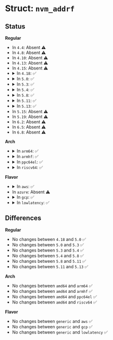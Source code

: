 # Struct: <code>nvm_addrf</code>

## Status
<b>Regular</b>
<ul>
<li>
In <code>4.4</code>: Absent ⚠️
</li>
<li>
In <code>4.8</code>: Absent ⚠️
</li>
<li>
In <code>4.10</code>: Absent ⚠️
</li>
<li>
In <code>4.13</code>: Absent ⚠️
</li>
<li>
In <code>4.15</code>: Absent ⚠️
</li>
<li>
<details>
<summary>In <code>4.18</code>: ✅</summary>

```c
struct nvm_addrf {
    u8 ch_len;
    u8 lun_len;
    u8 chk_len;
    u8 sec_len;
    u8 rsv_len[2];
    u8 ch_offset;
    u8 lun_offset;
    u8 chk_offset;
    u8 sec_offset;
    u8 rsv_off[2];
    u64 ch_mask;
    u64 lun_mask;
    u64 chk_mask;
    u64 sec_mask;
    u64 rsv_mask[2];
};
```
</details>
</li>
<li>
<details>
<summary>In <code>5.0</code>: ✅</summary>

```c
struct nvm_addrf {
    u8 ch_len;
    u8 lun_len;
    u8 chk_len;
    u8 sec_len;
    u8 rsv_len[2];
    u8 ch_offset;
    u8 lun_offset;
    u8 chk_offset;
    u8 sec_offset;
    u8 rsv_off[2];
    u64 ch_mask;
    u64 lun_mask;
    u64 chk_mask;
    u64 sec_mask;
    u64 rsv_mask[2];
};
```
</details>
</li>
<li>
<details>
<summary>In <code>5.3</code>: ✅</summary>

```c
struct nvm_addrf {
    u8 ch_len;
    u8 lun_len;
    u8 chk_len;
    u8 sec_len;
    u8 rsv_len[2];
    u8 ch_offset;
    u8 lun_offset;
    u8 chk_offset;
    u8 sec_offset;
    u8 rsv_off[2];
    u64 ch_mask;
    u64 lun_mask;
    u64 chk_mask;
    u64 sec_mask;
    u64 rsv_mask[2];
};
```
</details>
</li>
<li>
<details>
<summary>In <code>5.4</code>: ✅</summary>

```c
struct nvm_addrf {
    u8 ch_len;
    u8 lun_len;
    u8 chk_len;
    u8 sec_len;
    u8 rsv_len[2];
    u8 ch_offset;
    u8 lun_offset;
    u8 chk_offset;
    u8 sec_offset;
    u8 rsv_off[2];
    u64 ch_mask;
    u64 lun_mask;
    u64 chk_mask;
    u64 sec_mask;
    u64 rsv_mask[2];
};
```
</details>
</li>
<li>
<details>
<summary>In <code>5.8</code>: ✅</summary>

```c
struct nvm_addrf {
    u8 ch_len;
    u8 lun_len;
    u8 chk_len;
    u8 sec_len;
    u8 rsv_len[2];
    u8 ch_offset;
    u8 lun_offset;
    u8 chk_offset;
    u8 sec_offset;
    u8 rsv_off[2];
    u64 ch_mask;
    u64 lun_mask;
    u64 chk_mask;
    u64 sec_mask;
    u64 rsv_mask[2];
};
```
</details>
</li>
<li>
<details>
<summary>In <code>5.11</code>: ✅</summary>

```c
struct nvm_addrf {
    u8 ch_len;
    u8 lun_len;
    u8 chk_len;
    u8 sec_len;
    u8 rsv_len[2];
    u8 ch_offset;
    u8 lun_offset;
    u8 chk_offset;
    u8 sec_offset;
    u8 rsv_off[2];
    u64 ch_mask;
    u64 lun_mask;
    u64 chk_mask;
    u64 sec_mask;
    u64 rsv_mask[2];
};
```
</details>
</li>
<li>
<details>
<summary>In <code>5.13</code>: ✅</summary>

```c
struct nvm_addrf {
    u8 ch_len;
    u8 lun_len;
    u8 chk_len;
    u8 sec_len;
    u8 rsv_len[2];
    u8 ch_offset;
    u8 lun_offset;
    u8 chk_offset;
    u8 sec_offset;
    u8 rsv_off[2];
    u64 ch_mask;
    u64 lun_mask;
    u64 chk_mask;
    u64 sec_mask;
    u64 rsv_mask[2];
};
```
</details>
</li>
<li>
In <code>5.15</code>: Absent ⚠️
</li>
<li>
In <code>5.19</code>: Absent ⚠️
</li>
<li>
In <code>6.2</code>: Absent ⚠️
</li>
<li>
In <code>6.5</code>: Absent ⚠️
</li>
<li>
In <code>6.8</code>: Absent ⚠️
</li>
</ul>
<b>Arch</b>
<ul>
<li>
<details>
<summary>In <code>arm64</code>: ✅</summary>

```c
struct nvm_addrf {
    u8 ch_len;
    u8 lun_len;
    u8 chk_len;
    u8 sec_len;
    u8 rsv_len[2];
    u8 ch_offset;
    u8 lun_offset;
    u8 chk_offset;
    u8 sec_offset;
    u8 rsv_off[2];
    u64 ch_mask;
    u64 lun_mask;
    u64 chk_mask;
    u64 sec_mask;
    u64 rsv_mask[2];
};
```
</details>
</li>
<li>
<details>
<summary>In <code>armhf</code>: ✅</summary>

```c
struct nvm_addrf {
    u8 ch_len;
    u8 lun_len;
    u8 chk_len;
    u8 sec_len;
    u8 rsv_len[2];
    u8 ch_offset;
    u8 lun_offset;
    u8 chk_offset;
    u8 sec_offset;
    u8 rsv_off[2];
    u64 ch_mask;
    u64 lun_mask;
    u64 chk_mask;
    u64 sec_mask;
    u64 rsv_mask[2];
};
```
</details>
</li>
<li>
<details>
<summary>In <code>ppc64el</code>: ✅</summary>

```c
struct nvm_addrf {
    u8 ch_len;
    u8 lun_len;
    u8 chk_len;
    u8 sec_len;
    u8 rsv_len[2];
    u8 ch_offset;
    u8 lun_offset;
    u8 chk_offset;
    u8 sec_offset;
    u8 rsv_off[2];
    u64 ch_mask;
    u64 lun_mask;
    u64 chk_mask;
    u64 sec_mask;
    u64 rsv_mask[2];
};
```
</details>
</li>
<li>
<details>
<summary>In <code>riscv64</code>: ✅</summary>

```c
struct nvm_addrf {
    u8 ch_len;
    u8 lun_len;
    u8 chk_len;
    u8 sec_len;
    u8 rsv_len[2];
    u8 ch_offset;
    u8 lun_offset;
    u8 chk_offset;
    u8 sec_offset;
    u8 rsv_off[2];
    u64 ch_mask;
    u64 lun_mask;
    u64 chk_mask;
    u64 sec_mask;
    u64 rsv_mask[2];
};
```
</details>
</li>
</ul>
<b>Flavor</b>
<ul>
<li>
<details>
<summary>In <code>aws</code>: ✅</summary>

```c
struct nvm_addrf {
    u8 ch_len;
    u8 lun_len;
    u8 chk_len;
    u8 sec_len;
    u8 rsv_len[2];
    u8 ch_offset;
    u8 lun_offset;
    u8 chk_offset;
    u8 sec_offset;
    u8 rsv_off[2];
    u64 ch_mask;
    u64 lun_mask;
    u64 chk_mask;
    u64 sec_mask;
    u64 rsv_mask[2];
};
```
</details>
</li>
<li>
In <code>azure</code>: Absent ⚠️
</li>
<li>
<details>
<summary>In <code>gcp</code>: ✅</summary>

```c
struct nvm_addrf {
    u8 ch_len;
    u8 lun_len;
    u8 chk_len;
    u8 sec_len;
    u8 rsv_len[2];
    u8 ch_offset;
    u8 lun_offset;
    u8 chk_offset;
    u8 sec_offset;
    u8 rsv_off[2];
    u64 ch_mask;
    u64 lun_mask;
    u64 chk_mask;
    u64 sec_mask;
    u64 rsv_mask[2];
};
```
</details>
</li>
<li>
<details>
<summary>In <code>lowlatency</code>: ✅</summary>

```c
struct nvm_addrf {
    u8 ch_len;
    u8 lun_len;
    u8 chk_len;
    u8 sec_len;
    u8 rsv_len[2];
    u8 ch_offset;
    u8 lun_offset;
    u8 chk_offset;
    u8 sec_offset;
    u8 rsv_off[2];
    u64 ch_mask;
    u64 lun_mask;
    u64 chk_mask;
    u64 sec_mask;
    u64 rsv_mask[2];
};
```
</details>
</li>
</ul>

## Differences
<b>Regular</b>
<ul>
<li>
No changes between <code>4.18</code> and <code>5.0</code> ✅
</li>
<li>
No changes between <code>5.0</code> and <code>5.3</code> ✅
</li>
<li>
No changes between <code>5.3</code> and <code>5.4</code> ✅
</li>
<li>
No changes between <code>5.4</code> and <code>5.8</code> ✅
</li>
<li>
No changes between <code>5.8</code> and <code>5.11</code> ✅
</li>
<li>
No changes between <code>5.11</code> and <code>5.13</code> ✅
</li>
</ul>
<b>Arch</b>
<ul>
<li>
No changes between <code>amd64</code> and <code>arm64</code> ✅
</li>
<li>
No changes between <code>amd64</code> and <code>armhf</code> ✅
</li>
<li>
No changes between <code>amd64</code> and <code>ppc64el</code> ✅
</li>
<li>
No changes between <code>amd64</code> and <code>riscv64</code> ✅
</li>
</ul>
<b>Flavor</b>
<ul>
<li>
No changes between <code>generic</code> and <code>aws</code> ✅
</li>
<li>
No changes between <code>generic</code> and <code>gcp</code> ✅
</li>
<li>
No changes between <code>generic</code> and <code>lowlatency</code> ✅
</li>
</ul>
